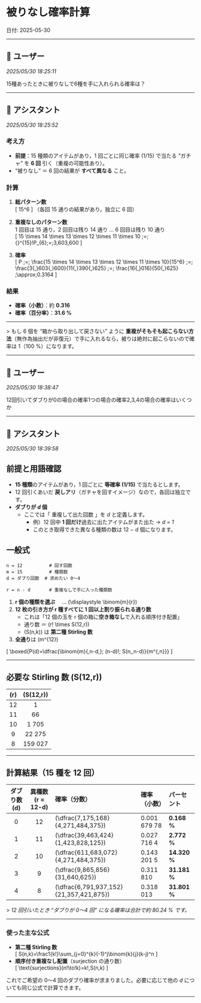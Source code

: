 # 被りなし確率計算

日付: 2025-05-30

---

## 👤 ユーザー
*2025/05/30 18:25:11*

15種あったときに被りなしで6種を手に入れられる確率は？

---

## 🤖 アシスタント
*2025/05/30 18:25:52*

### 考え方  
- **前提**：15 種類のアイテムがあり，1 回ごとに同じ確率 \(1/15\) で当たる “ガチャ” を **6 回** 引く（重複の可能性あり）。  
- “被りなし” ＝ 6 回の結果が **すべて異なる** こと。

### 計算  
1. **総パターン数**  
   [
     15^6
   ]
   （各回 15 通りの結果があり，独立に 6 回）

2. **重複なしのパターン数**  
   1 回目は 15 通り，2 回目は残り 14 通り … 6 回目は残り 10 通り  
   [
     15 \times 14 \times 13 \times 12 \times 11 \times 10
     \;=\;{}^{15}\!P_{6}\;=\;3,603,600
   ]

3. **確率**  
   [
     P
     \;=\;
     \frac{15 \times 14 \times 13 \times 12 \times 11 \times 10}{15^6}
     \;=\;
     \frac{3{,}603{,}600}{11{,}390{,}625}
     \;=\;
     \frac{16{,}016}{50{,}625}
     \;\approx\;0.3164
   ]

### 結果  
- **確率（小数）**：約 **0.316**  
- **確率（百分率）**：**31.6 %**  

---

&gt; もし 6 個を “箱から取り出して戻さない” ように **重複がそもそも起こらない方法**（無作為抽出だが非復元）で手に入れるなら，被りは絶対に起こらないので確率は 1（100 %）になります。

---

## 👤 ユーザー
*2025/05/30 18:38:47*

12回引いてダブりが0の場合の確率1つの場合の確率2,3,4の場合の確率はいくつか

---

## 🤖 アシスタント
*2025/05/30 18:39:58*

## 前提と用語確認
- **15 種類**のアイテムがあり，1 回ごとに **等確率 (1/15)** で当たるとします。  
- 12 回引くあいだ **戻しアリ**（ガチャを回すイメージ）なので，各回は独立です。  
- **ダブりが *d* 個**  
  - ここでは「 重複して出た回数 」を *d* と定義します。  
    - 例）12 回中 **1 回だけ**過去に出たアイテムがまた出た → *d = 1*  
    - このとき取得できた異なる種類の数は 12 − *d* 個になります。  

## 一般式
```
n = 12          # 回す回数
m = 15          # 種類数
d = ダブり回数  # 求めたい 0〜4

r = n - d       # 重複なしで手に入った種類数
```

1. **r 個の種類を選ぶ**  …  \(\displaystyle \binom{m}{r}\)  
2. **12 枚の引き方が r 種すべてに 1 回以上割り振られる通り数**  
   - これは「12 個の玉を r 個の箱に**空き箱なし**で入れる順序付き配置」  
   - 通り数 ＝  \(r! \times S(12,r)\)  
   - \(S(n,k)\) は **第二種 Stirling 数**  
3. **全通り**は \(m^{12}\)

[
\boxed{P(d)=\dfrac{\binom{m}{\,n-d\,}\; (n-d)!\; S(n,\,n-d)}{m^{\,n}}}
]

---

## 必要な Stirling 数 \(S(12,r)\)

| \(r\) | \(S(12,r)\) |
|:---:|:---:|
| 12 | 1 |
| 11 | 66 |
| 10 | 1 705 |
| 9  | 22 275 |
| 8  | 159 027 |

---

## 計算結果（15 種を 12 回）  

| ダブり数 \(d\) | 異種数 \(r = 12-d\) | 確率（分数） | 確率（小数） | パーセント |
|:---:|:---:|:---|:---|:---|
| 0 | 12 | \(\dfrac{7\,175\,168}{4\,271\,484\,375}\) | 0.001 679 78 | **0.168 %** |
| 1 | 11 | \(\dfrac{39\,463\,424}{1\,423\,828\,125}\) | 0.027 716 4 | **2.772 %** |
| 2 | 10 | \(\dfrac{611\,683\,072}{4\,271\,484\,375}\) | 0.143 201 5 | **14.320 %** |
| 3 | 9  | \(\dfrac{9\,865\,856}{31\,640\,625}\) | 0.311 810 | **31.181 %** |
| 4 | 8  | \(\dfrac{6\,791\,937\,152}{21\,357\,421\,875}\) | 0.318 013 | **31.801 %** |

&gt; *12 回引いたとき “ダブりが 0〜4 回” になる確率は合計で約 80.24 % です。*

---

### 使った主な公式
- **第二種 Stirling 数**  
  [
    S(n,k)=\frac1{k!}\sum_{j=0}^{k}(-1)^j\binom{k}{j}(k-j)^n
  ]
- **順序付き重複なし配置**（surjection の通り数）  
  [
    \text{surjections}(n\!\to\!k)=k!\,S(n,k)
  ]

これでご希望の 0〜4 回のダブり確率が求まりました。必要に応じて他の *d* についても同じ公式で計算できます。

---

